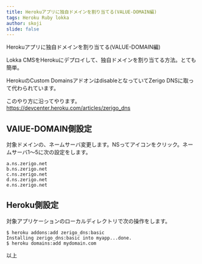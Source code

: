 ```yaml
---
title: Herokuアプリに独自ドメインを割り当てる(VALUE-DOMAIN編)
tags: Heroku Ruby lokka
author: skoji
slide: false
---
```

Herokuアプリに独自ドメインを割り当てる(VALUE-DOMAIN編)

Lokka CMSをHerokuにデプロイして、独自ドメインを割り当てる方法。とても簡単。

HerokuのCustom DomainsアドオンはdisableとなっていてZerigo DNSに取って代わられています。

このやり方に沿ってやります。
https://devcenter.heroku.com/articles/zerigo_dns

## VAlUE-DOMAIN側設定

対象ドメインの、ネームサーバ変更します。NSってアイコンをクリック。ネームサーバ1〜5に次の設定をします。

    a.ns.zerigo.net
    b.ns.zerigo.net
    c.ns.zerigo.net
    d.ns.zerigo.net
    e.ns.zerigo.net

## Heroku側設定

対象アプリケーションのローカルディレクトリで次の操作をします。

```
$ heroku addons:add zerigo_dns:basic
Installing zerigo_dns:basic into myapp...done.
$ heroku domains:add mydomain.com
```

以上
